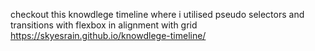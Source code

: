 checkout this knowdlege timeline where i utilised pseudo selectors  and transitions
with flexbox in alignment with grid https://skyesrain.github.io/knowdlege-timeline/
